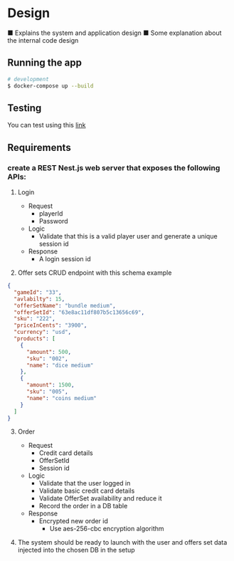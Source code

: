 # Design

■ Explains the system and application design
■ Some explanation about the internal code design

## Running the app

```bash
# development
$ docker-compose up --build

```

## Testing
You can test using this [link](http://localhost:3000/docs)

## Requirements

### create a REST Nest.js web server that exposes the following APIs:
1. Login
    * Request
        * playerId
        * Password
    * Logic
        * Validate that this is a valid player user and generate a unique session id
    * Response
        * A login session id


2. Offer sets CRUD endpoint with this schema example
```json
{
  "gameId": "33",
  "avlabilty": 15,
  "offerSetName": "bundle medium",
  "offerSetId": "63e8ac11df807b5c13656c69",
  "sku": "222",
  "priceInCents": "3900",
  "currency": "usd",
  "products": [
    {
      "amount": 500,
      "sku": "002",
      "name": "dice medium"
    },
    {
      "amount": 1500,
      "sku": "005",
      "name": "coins medium"
    }
  ]
}
```
3. Order
    * Request
        * Credit card details
        * OfferSetId
        * Session id
    * Logic
        * Validate that the user logged in
        * Validate basic credit card details
        * Validate OfferSet availability and reduce it
        * Record the order in a DB table
    * Response
        * Encrypted new order id
            * Use aes-256-cbc encryption algorithm

4. The system should be ready to launch with the user and offers set data injected into the chosen DB in the setup
